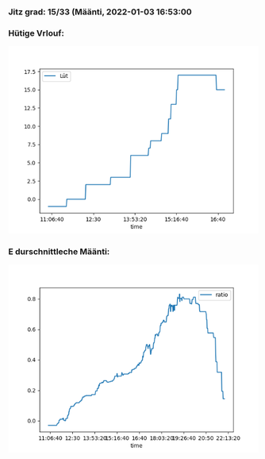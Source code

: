 ### Jitz grad: 15/33 (Määnti, 2022-01-03 16:53:00

### Hütige Vrlouf:
![Graph](Today.png)

### E durschnittleche Määnti:
![Graph](Määnti.png)